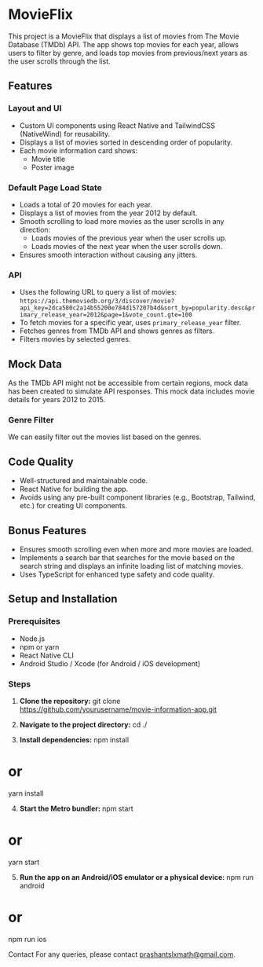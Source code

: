 # MovieFlix

This project is a MovieFlix that displays a list of movies from The Movie Database (TMDb) API. The app shows top movies for each year, allows users to filter by genre, and loads top movies from previous/next years as the user scrolls through the list.

## Features

### Layout and UI
- Custom UI components using React Native and TailwindCSS (NativeWind) for reusability.
- Displays a list of movies sorted in descending order of popularity.
- Each movie information card shows:
  - Movie title
  - Poster image

### Default Page Load State
- Loads a total of 20 movies for each year.
- Displays a list of movies from the year 2012 by default.
- Smooth scrolling to load more movies as the user scrolls in any direction:
  - Loads movies of the previous year when the user scrolls up.
  - Loads movies of the next year when the user scrolls down.
- Ensures smooth interaction without causing any jitters.

### API
- Uses the following URL to query a list of movies:
  `https://api.themoviedb.org/3/discover/movie?api_key=2dca580c2a14b55200e784d157207b4d&sort_by=popularity.desc&primary_release_year=2012&page=1&vote_count.gte=100`
- To fetch movies for a specific year, uses `primary_release_year` filter.
- Fetches genres from TMDb API and shows genres as filters.
- Filters movies by selected genres.

## Mock Data
As the TMDb API might not be accessible from certain regions, mock data has been created to simulate API responses. This mock data includes movie details for years 2012 to 2015.

### Genre Filter
We can easily filter out the movies list based on the genres.

## Code Quality
- Well-structured and maintainable code.
- React Native for building the app.
- Avoids using any pre-built component libraries (e.g., Bootstrap, Tailwind, etc.) for creating UI components.

## Bonus Features
- Ensures smooth scrolling even when more and more movies are loaded.
- Implements a search bar that searches for the movie based on the search string and displays an infinite loading list of matching movies.
- Uses TypeScript for enhanced type safety and code quality.

## Setup and Installation

### Prerequisites
- Node.js
- npm or yarn
- React Native CLI
- Android Studio / Xcode (for Android / iOS development)

### Steps

1. **Clone the repository:**
   git clone https://github.com/yourusername/movie-information-app.git

2. **Navigate to the project directory:**
cd ./

3. **Install dependencies:**
npm install
# or
yarn install

4. **Start the Metro bundler:**
npm start
# or
yarn start

5. **Run the app on an Android/iOS emulator or a physical device:**
npm run android
# or
npm run ios

Contact
For any queries, please contact prashantslxmath@gmail.com.